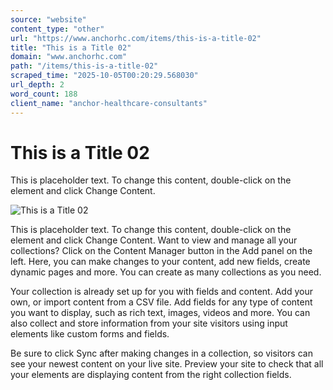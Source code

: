 ```yaml
---
source: "website"
content_type: "other"
url: "https://www.anchorhc.com/items/this-is-a-title-02"
title: "This is a Title 02"
domain: "www.anchorhc.com"
path: "/items/this-is-a-title-02"
scraped_time: "2025-10-05T00:20:29.568030"
url_depth: 2
word_count: 188
client_name: "anchor-healthcare-consultants"
---
```


# This is a Title 02

This is placeholder text. To change this content, double-click on the element and click Change Content.

![This is a Title 02](https://static.wixstatic.com/media/fc7570_ae9913d461894a7ebb7fc420d828ab83~mv2.png/v1/fill/w_680,h_385,al_c,q_85,usm_0.66_1.00_0.01,enc_avif,quality_auto/Image-empty-state.png)

This is placeholder text. To change this content, double-click on the element and click Change Content. Want to view and manage all your collections? Click on the Content Manager button in the Add panel on the left. Here, you can make changes to your content, add new fields, create dynamic pages and more. You can create as many collections as you need.

Your collection is already set up for you with fields and content. Add your own, or import content from a CSV file. Add fields for any type of content you want to display, such as rich text, images, videos and more. You can also collect and store information from your site visitors using input elements like custom forms and fields.

Be sure to click Sync after making changes in a collection, so visitors can see your newest content on your live site. Preview your site to check that all your elements are displaying content from the right collection fields.